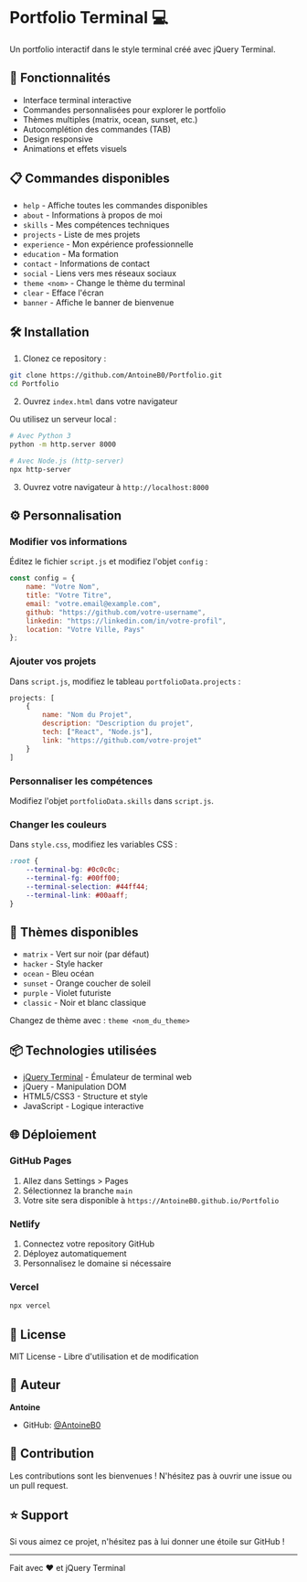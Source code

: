 # Portfolio Terminal 💻

Un portfolio interactif dans le style terminal créé avec jQuery Terminal.

## 🚀 Fonctionnalités

- Interface terminal interactive
- Commandes personnalisées pour explorer le portfolio
- Thèmes multiples (matrix, ocean, sunset, etc.)
- Autocomplétion des commandes (TAB)
- Design responsive
- Animations et effets visuels

## 📋 Commandes disponibles

- `help` - Affiche toutes les commandes disponibles
- `about` - Informations à propos de moi
- `skills` - Mes compétences techniques
- `projects` - Liste de mes projets
- `experience` - Mon expérience professionnelle
- `education` - Ma formation
- `contact` - Informations de contact
- `social` - Liens vers mes réseaux sociaux
- `theme <nom>` - Change le thème du terminal
- `clear` - Efface l'écran
- `banner` - Affiche le banner de bienvenue

## 🛠️ Installation

1. Clonez ce repository :
```bash
git clone https://github.com/AntoineB0/Portfolio.git
cd Portfolio
```

2. Ouvrez `index.html` dans votre navigateur

Ou utilisez un serveur local :
```bash
# Avec Python 3
python -m http.server 8000

# Avec Node.js (http-server)
npx http-server
```

3. Ouvrez votre navigateur à `http://localhost:8000`

## ⚙️ Personnalisation

### Modifier vos informations

Éditez le fichier `script.js` et modifiez l'objet `config` :

```javascript
const config = {
    name: "Votre Nom",
    title: "Votre Titre",
    email: "votre.email@example.com",
    github: "https://github.com/votre-username",
    linkedin: "https://linkedin.com/in/votre-profil",
    location: "Votre Ville, Pays"
};
```

### Ajouter vos projets

Dans `script.js`, modifiez le tableau `portfolioData.projects` :

```javascript
projects: [
    {
        name: "Nom du Projet",
        description: "Description du projet",
        tech: ["React", "Node.js"],
        link: "https://github.com/votre-projet"
    }
]
```

### Personnaliser les compétences

Modifiez l'objet `portfolioData.skills` dans `script.js`.

### Changer les couleurs

Dans `style.css`, modifiez les variables CSS :

```css
:root {
    --terminal-bg: #0c0c0c;
    --terminal-fg: #00ff00;
    --terminal-selection: #44ff44;
    --terminal-link: #00aaff;
}
```

## 🎨 Thèmes disponibles

- `matrix` - Vert sur noir (par défaut)
- `hacker` - Style hacker
- `ocean` - Bleu océan
- `sunset` - Orange coucher de soleil
- `purple` - Violet futuriste
- `classic` - Noir et blanc classique

Changez de thème avec : `theme <nom_du_theme>`

## 📦 Technologies utilisées

- [jQuery Terminal](https://terminal.jcubic.pl/) - Émulateur de terminal web
- jQuery - Manipulation DOM
- HTML5/CSS3 - Structure et style
- JavaScript - Logique interactive

## 🌐 Déploiement

### GitHub Pages

1. Allez dans Settings > Pages
2. Sélectionnez la branche `main`
3. Votre site sera disponible à `https://AntoineB0.github.io/Portfolio`

### Netlify

1. Connectez votre repository GitHub
2. Déployez automatiquement
3. Personnalisez le domaine si nécessaire

### Vercel

```bash
npx vercel
```

## 📝 License

MIT License - Libre d'utilisation et de modification

## 👤 Auteur

**Antoine**
- GitHub: [@AntoineB0](https://github.com/AntoineB0)

## 🤝 Contribution

Les contributions sont les bienvenues ! N'hésitez pas à ouvrir une issue ou un pull request.

## ⭐ Support

Si vous aimez ce projet, n'hésitez pas à lui donner une étoile sur GitHub !

---

Fait avec ❤️ et jQuery Terminal